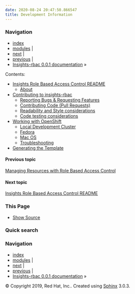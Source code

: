 ```yaml
---
date: 2020-08-24 20:47:50.866547
title: Development Information
---
```

### Navigation

  - [index](../genindex/ "General Index")
  - [modules](../py-modindex/ "Python Module Index") |
  - [next](../README/ "Insights Role Based Access Control README")
    |
  - [previous](../management/ "Managing Resources with Role Based Access Control")
    |
  - [Insights-rbac 0.0.1 documentation](../index/) »


Contents: 

  - [Insights Role Based Access Control README](../README/)
      - [About](../README/#about)
  - [Contributing to insights-rbac](../CONTRIBUTING/)
      - [Reporting Bugs & Requesting
        Features](../CONTRIBUTING/#reporting-bugs-requesting-features)
      - [Contributing Code (Pull
        Requests)](../CONTRIBUTING/#contributing-code-pull-requests)
      - [Readability and Style
        considerations](../CONTRIBUTING/#readability-and-style-considerations)
      - [Code testing
        considerations](../CONTRIBUTING/#code-testing-considerations)
  - [Working with OpenShift](../openshift/)
      - [Local Development
        Cluster](../openshift/#local-development-cluster)
      - [Fedora](../openshift/#fedora)
      - [Mac OS](../openshift/#mac-os)
      - [Troubleshooting](../openshift/#troubleshooting)
  - [Generating the Template](../openshift/#generating-the-template)

#### Previous topic

[Managing Resources with Role Based Access
Control](../management/ "previous chapter")

#### Next topic

[Insights Role Based Access Control README](../README/ "next chapter")

### This Page

  - [Show Source](../_sources/development.rst.txt)

### Quick search

### Navigation

  - [index](../genindex/ "General Index")
  - [modules](../py-modindex/ "Python Module Index") |
  - [next](../README/ "Insights Role Based Access Control README")
    |
  - [previous](../management/ "Managing Resources with Role Based Access Control")
    |
  - [Insights-rbac 0.0.1 documentation](../index/) »

© Copyright 2019, Red Hat, Inc.. Created using
[Sphinx](http://sphinx-doc.org/) 3.0.3.